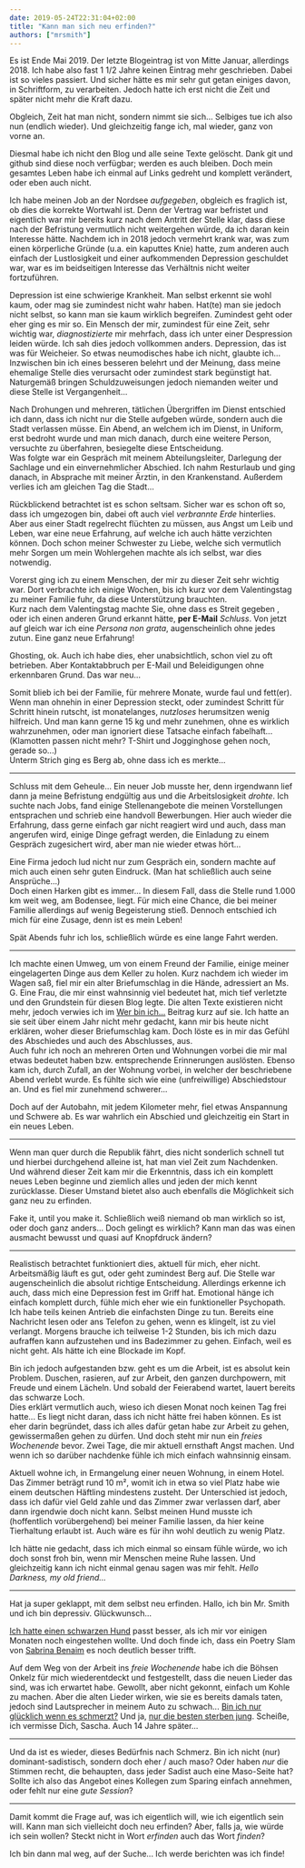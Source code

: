 ```yaml
---
date: 2019-05-24T22:31:04+02:00
title: "Kann man sich neu erfinden?"
authors: ["mrsmith"]
---
```

Es ist Ende Mai 2019. Der letzte Blogeintrag ist von Mitte Januar, allerdings 2018. Ich habe also fast 1 1/2 Jahre keinen Eintrag mehr geschrieben. Dabei ist so vieles passiert. Und sicher hätte es mir sehr gut getan einiges davon, in Schriftform, zu verarbeiten. Jedoch hatte ich erst nicht die Zeit und später nicht mehr die Kraft dazu.

Obgleich, Zeit hat man nicht, sondern nimmt sie sich... Selbiges tue ich also nun (endlich wieder). Und gleichzeitig fange ich, mal wieder, ganz von vorne an.

Diesmal habe ich nicht den Blog und alle seine Texte gelöscht. Dank git und github sind diese noch verfügbar; werden es auch bleiben. Doch mein gesamtes Leben habe ich einmal auf Links gedreht und komplett verändert, oder eben auch nicht.

Ich habe meinen Job an der Nordsee _aufgegeben_, obgleich es fraglich ist, ob dies die korrekte Wortwahl ist. Denn der Vertrag war befristet und eigentlich war mir bereits kurz nach dem Antritt der Stelle klar, dass diese nach der Befristung vermutlich nicht weitergehen würde, da ich daran kein Interesse hätte. Nachdem ich in 2018 jedoch vermehrt krank war, was zum einen körperliche Gründe (u.a. ein kaputtes Knie) hatte, zum anderen auch einfach der Lustlosigkeit und einer aufkommenden Depression geschuldet war, war es im beidseitigen Interesse das Verhältnis nicht weiter fortzuführen.

Depression ist eine schwierige Krankheit. Man selbst erkennt sie wohl kaum, oder mag sie zumindest nicht wahr haben. Hat(te) man sie jedoch nicht selbst, so kann man sie kaum wirklich begreifen. Zumindest geht oder eher ging es mir so.
Ein Mensch der mir, zumindest für eine Zeit, sehr wichtig war, _diagnostizierte_ mir mehrfach, dass ich unter einer Despression leiden würde. Ich sah dies jedoch vollkommen anders. Depression, das ist was für Weicheier. So etwas neumodisches habe ich nicht, glaubte ich...  Inzwischen bin ich eines besseren belehrt und der Meinung, dass meine ehemalige Stelle dies verursacht oder zumindest stark begünstigt hat. Naturgemäß bringen Schuldzuweisungen jedoch niemanden weiter und diese Stelle ist Vergangenheit...

Nach Drohungen und mehreren, tätlichen Übergriffen im Dienst entschied ich dann, dass ich nicht nur die Stelle aufgeben würde, sondern auch die Stadt verlassen müsse.
Ein Abend, an welchem ich im Dienst, in Uniform, erst bedroht wurde und man mich danach, durch eine weitere Person, versuchte zu überfahren, besiegelte diese Entscheidung.<br />
Was folgte war ein Gespräch mit meinem Abteilungsleiter, Darlegung der Sachlage und ein einvernehmlicher Abschied. Ich nahm Resturlaub und ging danach, in Absprache mit meiner Ärztin, in den Krankenstand. Außerdem verlies ich am gleichen Tag die Stadt...

Rückblickend betrachtet ist es schon seltsam. Sicher war es schon oft so, dass ich umgezogen bin, dabei oft auch viel _verbrannte Erde_ hinterlies. Aber aus einer Stadt regelrecht flüchten zu müssen, aus Angst um Leib und Leben, war eine neue Erfahrung, auf welche ich auch hätte verzichten können. Doch schon meiner Schwester zu Liebe, welche sich vermutlich mehr Sorgen um mein Wohlergehen machte als ich selbst, war dies notwendig.

Vorerst ging ich zu einem Menschen, der mir zu dieser Zeit sehr wichtig war. Dort verbrachte ich einige Wochen, bis ich kurz vor dem Valentingstag zu meiner Familie fuhr, da diese Unterstützung brauchten.<br />
Kurz nach dem Valentingstag machte Sie, ohne dass es Streit gegeben , oder ich einen anderen Grund erkannt hätte, **per E-Mail** *Schluss*. Von jetzt auf gleich war ich eine *Persona non grata*, augenscheinlich ohne jedes zutun. Eine ganz neue Erfahrung!

Ghosting, ok. Auch ich habe dies, eher unabsichtlich, schon viel zu oft betrieben. Aber Kontaktabbruch per E-Mail und Beleidigungen ohne erkennbaren Grund. Das war neu...

Somit blieb ich bei der Familie, für mehrere Monate, wurde faul und fett(er). Wenn man ohnehin in einer Depression steckt, oder zumindest Schritt für Schritt hinein rutscht, ist monatelanges, *nutzloses* herumsitzen wenig hilfreich. Und man kann gerne 15 kg und mehr zunehmen, ohne es wirklich wahrzunehmen, oder man ignoriert diese Tatsache einfach fabelhaft... (Klamotten passen nicht mehr? T-Shirt und Jogginghose gehen noch, gerade so...)<br />
Unterm Strich ging es Berg ab, ohne dass ich es merkte...

---

Schluss mit dem Geheule... Ein neuer Job musste her, denn irgendwann lief dann ja meine Befristung endgültig aus und die Arbeitslosigkeit _drohte_. Ich suchte nach Jobs, fand einige Stellenangebote die meinen Vorstellungen entsprachen und schrieb eine handvoll Bewerbungen. Hier auch wieder die Erfahrung, dass gerne einfach gar nicht reagiert wird und auch, dass man angerufen wird, einige Dinge gefragt werden, die Einladung zu einem Gespräch zugesichert wird, aber man nie wieder etwas hört...

Eine Firma jedoch lud nicht nur zum Gespräch ein, sondern machte auf mich auch einen sehr guten Eindruck. (Man hat schließlich auch seine Ansprüche...)<br />
Doch einen Harken gibt es immer... In diesem Fall, dass die Stelle rund 1.000 km weit weg, am Bodensee, liegt. Für mich eine Chance, die bei meiner Familie allerdings auf wenig Begeisterung stieß. Dennoch entschied ich mich für eine Zusage, denn ist es mein Leben!

Spät Abends fuhr ich los, schließlich würde es eine lange Fahrt werden.

---

Ich machte einen Umweg, um von einem Freund der Familie, einige meiner eingelagerten Dinge aus dem Keller zu holen. Kurz nachdem ich wieder im Wagen saß, fiel mir ein alter Briefumschlag in die Hände, adressiert an Ms. G. Eine Frau, die mir einst wahnsinnig viel bedeutet hat, mich tief verletzte und den Grundstein für diesen Blog legte. Die alten Texte existieren nicht mehr, jedoch verwies ich im <a href="/blog/wer-bin-ich/">Wer bin ich...</a> Beitrag kurz auf sie. Ich hatte an sie seit über einem Jahr nicht mehr gedacht, kann mir bis heute nicht erklären, woher dieser Briefumschlag kam. Doch löste es in mir das Gefühl des Abschiedes und auch des Abschlusses, aus.<br />
Auch fuhr ich noch an mehreren Orten und Wohnungen vorbei die mir mal etwas bedeutet haben bzw. entsprechende Erinnerungen auslösten. Ebenso kam ich, durch Zufall, an der Wohnung vorbei, in welcher der beschriebene Abend verlebt wurde. Es fühlte sich wie eine (unfreiwillige) Abschiedstour an. Und es fiel mir zunehmend schwerer...

Doch auf der Autobahn, mit jedem Kilometer mehr, fiel etwas Anspannung und Schwere ab. Es war wahrlich ein Abschied und gleichzeitig ein Start in ein neues Leben.

---

Wenn man quer durch die Republik fährt, dies nicht sonderlich schnell tut und hierbei durchgehend alleine ist, hat man viel Zeit zum Nachdenken. Und während dieser Zeit kam mir die Erkenntnis, dass ich ein komplett neues Leben beginne und ziemlich alles und jeden der mich kennt zurücklasse. Dieser Umstand bietet also auch ebenfalls die Möglichkeit sich ganz neu zu erfinden.

Fake it, until you make it. Schließlich weiß niemand ob man wirklich so ist, oder doch ganz anders... Doch gelingt es wirklich? Kann man das was einen ausmacht bewusst und quasi auf Knopfdruck ändern?

---

Realistisch betrachtet funktioniert dies, aktuell für mich, eher nicht. Arbeitsmäßig läuft es gut, oder geht zumindest Berg auf. Die Stelle war augenscheinlich die absolut richtige Entscheidung. Allerdings erkenne ich auch, dass mich eine Depression fest im Griff hat. Emotional hänge ich einfach komplett durch, fühle mich eher wie ein funktioneller Psychopath. Ich habe teils keinen Antrieb die einfachsten Dinge zu tun. Bereits eine Nachricht lesen oder ans Telefon zu gehen, wenn es klingelt, ist zu viel verlangt. Morgens brauche ich teilweise 1-2 Stunden, bis ich mich dazu aufraffen kann aufzustehen und ins Badezimmer zu gehen. Einfach, weil es nicht geht. Als hätte ich eine Blockade im Kopf.

Bin ich jedoch aufgestanden bzw. geht es um die Arbeit, ist es absolut kein Problem. Duschen, rasieren, auf zur Arbeit, den ganzen durchpowern, mit Freude und einem Lächeln. Und sobald der Feierabend wartet, lauert bereits das schwarze Loch.<br />
Dies erklärt vermutlich auch, wieso ich diesen Monat noch keinen Tag frei hatte... Es liegt nicht daran, dass ich nicht hätte frei haben können. Es ist eher darin begründet, dass ich alles dafür getan habe zur Arbeit zu gehen, gewissermaßen gehen zu dürfen. Und doch steht mir nun ein *freies Wochenende* bevor. Zwei Tage, die mir aktuell ernsthaft Angst machen. Und wenn ich so darüber nachdenke fühle ich mich einfach wahnsinnig einsam.

Aktuell wohne ich, in Ermangelung einer neuen Wohnung, in einem Hotel. Das Zimmer beträgt rund 10 m², womit ich in etwa so viel Platz habe wie einem deutschen Häftling mindestens zusteht. Der Unterschied ist jedoch, dass ich dafür viel Geld zahle und das Zimmer zwar verlassen darf, aber dann irgendwie doch nicht kann. Selbst meinen Hund musste ich (hoffentlich vorübergehend) bei meiner Familie lassen, da hier keine Tierhaltung erlaubt ist. Auch wäre es für ihn wohl deutlich zu wenig Platz.

Ich hätte nie gedacht, dass ich mich einmal so einsam fühle würde, wo ich doch sonst froh bin, wenn mir Menschen meine Ruhe lassen. Und gleichzeitig kann ich nicht einmal genau sagen was mir fehlt. *Hello Darkness, my old friend...*

---

Hat ja super geklappt, mit dem selbst neu erfinden. Hallo, ich bin Mr. Smith und ich bin depressiv. Glückwunsch...

<a href="https://www.youtube.com/watch?v=1UiA32Qv4yE" target="_blank">Ich hatte einen schwarzen Hund</a> passt besser, als ich mir vor einigen Monaten noch eingestehen wollte. Und doch finde ich, dass ein Poetry Slam von <a href="https://www.youtube.com/watch?v=ZPobTgmJ18c" target="_blank">Sabrina Benaim</a> es noch deutlich besser trifft.

Auf dem Weg von der Arbeit ins *freie Wochenende* habe ich die Böhsen Onkelz für mich wiederentdeckt und festgestellt, dass die neuen Lieder das sind, was ich erwartet habe. Gewollt, aber nicht gekonnt, einfach um Kohle zu machen. Aber die alten Lieder wirken, wie sie es bereits damals taten, jedoch sind Lautsprecher in meinem Auto zu schwach... <a href="https://www.youtube.com/watch?v=iXM1NzrfHlI" target="_blank">Bin ich nur glücklich wenn es schmerzt?</a> Und ja, <a href="https://www.youtube.com/watch?v=0r1gOmD0LR8" target="_blank">nur die besten sterben jung</a>. Scheiße, ich vermisse Dich, Sascha. Auch 14 Jahre später...

---

Und da ist es wieder, dieses Bedürfnis nach Schmerz. Bin ich nicht (nur) dominant-sadistisch, sondern doch eher / auch maso? Oder haben *nur* die Stimmen recht, die behaupten, dass jeder Sadist auch eine Maso-Seite hat? Sollte ich also das Angebot eines Kollegen zum Sparing einfach annehmen, oder fehlt nur eine *gute Session*?

---

Damit kommt die Frage auf, was ich eigentlich will, wie ich eigentlich sein will. Kann man sich vielleicht doch neu erfinden? Aber, falls ja, wie würde ich sein wollen? Steckt nicht in Wort *erfinden* auch das Wort *finden*?

Ich bin dann mal weg, auf der Suche... Ich werde berichten was ich finde!
